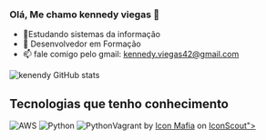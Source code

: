 ### Olá, Me chamo kennedy viegas 👋

- 🔭Estudando  sistemas da informação
- 🌱 Desenvolvedor  em Formação 
- 📫 fale comigo pelo gmail: kennedy.viegas42@gmail.com

![kenendy GitHub stats](https://github-readme-stats.vercel.app/api?username=kennedyviegas&show_icons=true&theme=tokyonight)

## Tecnologias que tenho conhecimento 
<div style="display:inline_black">
<img alt="AWS " src="https://img.shields.io/badge/Amazon_AWS-FF9900?style=for-the-badge&logo=amazonaws&logoColor=white">
<img alt="Python " src="https://img.shields.io/badge/Python-14354C?style=for-the-badge&logo=python&logoColor=white">
<img alt="Python " src="href="https://iconscout.com/icons/vagrant" class="text-underline font-size-sm" target="_blank">Vagrant</a> by <a href="https://iconscout.com/contributors/icon-mafia" class="text-underline font-size-sm">Icon Mafia</a> on <a href="https://iconscout.com" class="text-underline font-size-sm">IconScout">
</div>
